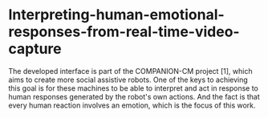 # Interpreting-human-emotional-responses-from-real-time-video-capture
The developed interface is part of the COMPANION-CM project [1], which aims to create more social assistive robots. One of the keys to achieving this goal is for these machines to be able to interpret and act in response to human responses generated by the robot's own actions. And the fact is that every human reaction involves an emotion, which is the focus of this work. 
